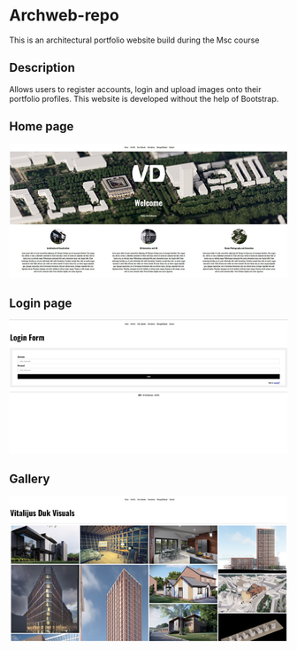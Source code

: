 # Archweb-repo

This is an architectural portfolio website build during the Msc course

## Description

Allows users to register accounts, login and upload images onto their portfolio profiles. This website is developed without the help of Bootstrap.


## Home page

<img src = "./img_doc/index.jpg">

## Login page

<img src = "./img_doc/login.jpg">

## Gallery

<img src = "./img_doc/gallery.jpg">
